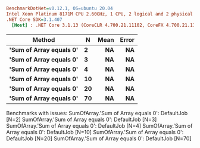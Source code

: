``` ini

BenchmarkDotNet=v0.12.1, OS=ubuntu 20.04
Intel Xeon Platinum 8171M CPU 2.60GHz, 1 CPU, 2 logical and 2 physical cores
.NET Core SDK=3.1.407
  [Host] : .NET Core 3.1.13 (CoreCLR 4.700.21.11102, CoreFX 4.700.21.11602), X64 RyuJIT


```
|                  Method |  N | Mean | Error |
|------------------------ |--- |-----:|------:|
| **&#39;Sum of Array equals 0&#39;** |  **2** |   **NA** |    **NA** |
| **&#39;Sum of Array equals 0&#39;** |  **3** |   **NA** |    **NA** |
| **&#39;Sum of Array equals 0&#39;** |  **4** |   **NA** |    **NA** |
| **&#39;Sum of Array equals 0&#39;** | **10** |   **NA** |    **NA** |
| **&#39;Sum of Array equals 0&#39;** | **20** |   **NA** |    **NA** |
| **&#39;Sum of Array equals 0&#39;** | **70** |   **NA** |    **NA** |

Benchmarks with issues:
  SumOfArray.'Sum of Array equals 0': DefaultJob [N=2]
  SumOfArray.'Sum of Array equals 0': DefaultJob [N=3]
  SumOfArray.'Sum of Array equals 0': DefaultJob [N=4]
  SumOfArray.'Sum of Array equals 0': DefaultJob [N=10]
  SumOfArray.'Sum of Array equals 0': DefaultJob [N=20]
  SumOfArray.'Sum of Array equals 0': DefaultJob [N=70]
